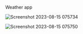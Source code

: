 Weather app

![Screenshot 2023-08-15 075734](https://github.com/tarun-321/Weather-App/assets/91241111/7227f95e-5a5e-4d66-9dbd-1b86ee8297ad)

![Screenshot 2023-08-15 075750](https://github.com/tarun-321/Weather-App/assets/91241111/1bcf2d60-5156-4e0a-86b6-96dbd72de709)
